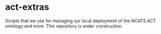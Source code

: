 # act-extras
Scripts that we use for managing our local deployment of the NCATS ACT ontology and more. This repository is under construction.
